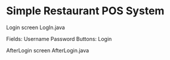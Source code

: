 # Simple Restaurant POS System
Login screen LogIn.java

Fields: Username
        Password
Buttons: Login
         
AfterLogin screen AfterLogin.java
